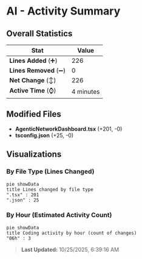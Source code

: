 # AI - Activity Summary 

## Overall Statistics

| Stat                   | Value                                                             |
| ---------------------- | ----------------------------------------------------------------- |
| **Lines Added** (➕)   | 226                                          |
| **Lines Removed** (➖) | 0                                        |
| **Net Change** (↕)    | 226                |
| **Active Time** (⌚)   | 4 minutes |


## Modified Files
- **AgenticNetworkDashboard.tsx** (+201, -0)
- **tsconfig.json** (+25, -0)

## Visualizations

### By File Type (Lines Changed)

```mermaid
pie showData
title Lines changed by file type
".tsx" : 201
".json" : 25
```

### By Hour (Estimated Activity Count)

```mermaid
pie showData
title Coding activity by hour (count of changes)
"06h" : 3
```


> **Last Updated:** 10/25/2025, 6:39:16 AM